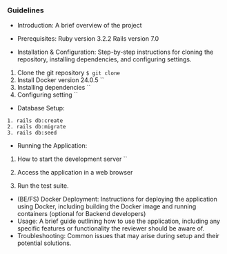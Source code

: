 ### Guidelines

* Introduction: 
A brief overview of the project

* Prerequisites: 
Ruby version 3.2.2 
Rails version 7.0 
* Installation & Configuration: 
Step-by-step instructions for cloning the repository, installing dependencies, and configuring settings.
1. Clone the git repository
`$ git clone `
2. Install Docker version 24.0.5
``
3. Installing dependencies 
``
3. Configuring setting 
``
* Database Setup: 
```
1. rails db:create 
2. rails db:migrate 
3. rails db:seed
```

* Running the Application: 
1. How to start the development server
``
2. Access the application in a web browser 

3. Run the test suite.

* (BE/FS) Docker Deployment: Instructions for deploying the application using Docker, including building the Docker image and running containers (optional for Backend developers)
* Usage: A brief guide outlining how to use the application, including any specific features or functionality the reviewer should be aware of.
* Troubleshooting: Common issues that may arise during setup and their potential solutions.
